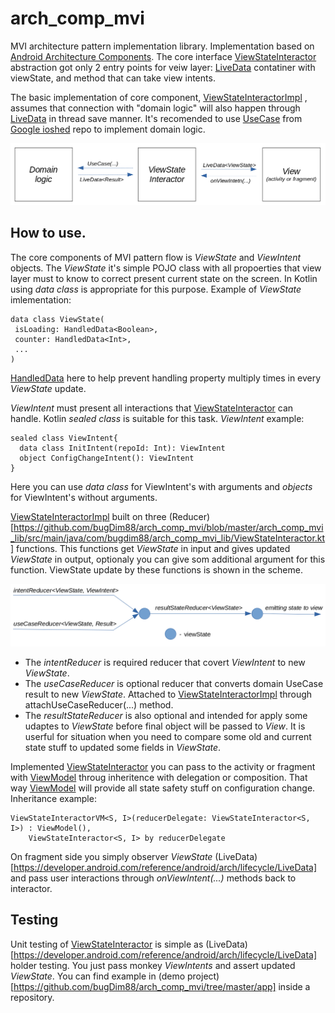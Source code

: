 # arch_comp_mvi
MVI architecture pattern implementation library. 
Implementation based on [Android Architecture Components](https://developer.android.com/topic/libraries/architecture/).
The core interface [ViewStateInteractor](https://github.com/bugDim88/arch_comp_mvi/blob/master/arch_comp_mvi_lib/src/main/java/com/bugdim88/arch_comp_mvi_lib/ViewStateInteractor.kt)
abstraction got only 2 
entry points for veiw layer: [LiveData](https://developer.android.com/reference/android/arch/lifecycle/LiveData)
contatiner with viewState, and method that can take view intents.

The basic implementation of core component, [ViewStateInteractorImpl](https://github.com/bugDim88/arch_comp_mvi/blob/master/arch_comp_mvi_lib/src/main/java/com/bugdim88/arch_comp_mvi_lib/ViewStateInteractor.kt)
, assumes that connection with "domain logic" will also happen through
[LiveData](https://developer.android.com/reference/android/arch/lifecycle/LiveData) in thread save manner. It's recomended to use [UseCase](https://github.com/google/iosched/blob/master/shared/src/main/java/com/google/samples/apps/iosched/shared/domain/UseCase.kt) from [Google ioshed](https://github.com/google/iosched) repo to implement domain logic. 

![Data flow scheme](https://github.com/bugDim88/arch_comp_mvi/blob/master/lib_mvi_tutorials/data_flow_scheme.png "Data flow scheme")

## How to use.
The core components of MVI pattern flow is *ViewState* and *ViewIntent* objects. The *ViewState* it's simple POJO
class with all propoerties that view layer must to know to correct present current state on the screen. In Kotlin using *data class* is appropriate for this purpose. Example of *ViewState* imlementation:

```
data class ViewState(
 isLoading: HandledData<Boolean>,
 counter: HandledData<Int>,
 ...
)
```

[HandledData](https://github.com/bugDim88/arch_comp_mvi/blob/master/arch_comp_mvi_lib/src/main/java/com/bugdim88/arch_comp_mvi_lib/HandledData.kt) here to help prevent handling property multiply times in every *ViewState* update.

*ViewIntent* must present all interactions that [ViewStateInteractor](https://github.com/bugDim88/arch_comp_mvi/blob/master/arch_comp_mvi_lib/src/main/java/com/bugdim88/arch_comp_mvi_lib/ViewStateInteractor.kt) can handle. Kotlin *sealed class* is suitable for this task. *ViewIntent* example:

```
sealed class ViewIntent{
  data class InitIntent(repoId: Int): ViewIntent
  object ConfigChangeIntent(): ViewIntent
}
```
Here you can use *data class* for ViewIntent's with arguments and *objects* for ViewIntent's without arguments.

[ViewStateInteractorImpl](https://github.com/bugDim88/arch_comp_mvi/blob/master/arch_comp_mvi_lib/src/main/java/com/bugdim88/arch_comp_mvi_lib/ViewStateInteractor.kt) built on three (Reducer)[https://github.com/bugDim88/arch_comp_mvi/blob/master/arch_comp_mvi_lib/src/main/java/com/bugdim88/arch_comp_mvi_lib/ViewStateInteractor.kt] functions. This functions get *ViewState* in input and gives updated *ViewState* in output, optionaly you can give som additional argument for this function. ViewState update by these functions is shown in the scheme.

![Reducers scheme](https://github.com/bugDim88/arch_comp_mvi/blob/master/lib_mvi_tutorials/reducers_scheme.png "Reducers scheme")

* The *intentReducer* is required reducer that covert *ViewIntent* to new *ViewState*. 
* The *useCaseReducer* is optional reducer that converts domain UseCase result to new *ViewState*. Attached to [ViewStateInteractorImpl](https://github.com/bugDim88/arch_comp_mvi/blob/master/arch_comp_mvi_lib/src/main/java/com/bugdim88/arch_comp_mvi_lib/ViewStateInteractor.kt) through attachUseCaseReducer(...) method.
* The *resultStateReducer* is also optional and intended for apply some udaptes to *ViewState* before final object will be passed to *View*. It is userful for situation when you need to compare some old and current state stuff to updated some fields in *ViewState*.

Implemented [ViewStateInteractor](https://github.com/bugDim88/arch_comp_mvi/blob/master/arch_comp_mvi_lib/src/main/java/com/bugdim88/arch_comp_mvi_lib/ViewStateInteractor.kt) you can pass to the activity or fragment with [ViewModel](https://developer.android.com/reference/android/arch/lifecycle/ViewModel) throug inheritence with delegation or composition.
That way [ViewModel](https://developer.android.com/reference/android/arch/lifecycle/ViewModel) will provide all state safety stuff on configuration change.
Inheritance example:
```
ViewStateInteractorVM<S, I>(reducerDelegate: ViewStateInteractor<S, I>) : ViewModel(),
    ViewStateInteractor<S, I> by reducerDelegate
```
On fragment side you simply observer *ViewState* (LiveData)[https://developer.android.com/reference/android/arch/lifecycle/LiveData] and pass user interactions through *onViewIntent(...)* methods back to interactor.

## Testing
Unit testing of [ViewStateInteractor](https://github.com/bugDim88/arch_comp_mvi/blob/master/arch_comp_mvi_lib/src/main/java/com/bugdim88/arch_comp_mvi_lib/ViewStateInteractor.kt) is simple as (LiveData)[https://developer.android.com/reference/android/arch/lifecycle/LiveData] holder testing. You just pass monkey *ViewIntents* and assert updated *ViewState*.
You can find example in (demo project)[https://github.com/bugDim88/arch_comp_mvi/tree/master/app] inside a repository.




